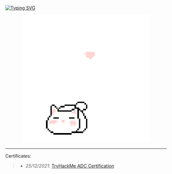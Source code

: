 [![Typing SVG](https://readme-typing-svg.herokuapp.com?size=200&duration=3000&color=A7E1F7&center=true&vCenter=true&width=1000&height=200&lines=HuuAnnnn)](https://git.io/typing-svg)

<p align="center">
 <img src="cat_intro.gif" />
</p>

___

Certificates:
>- *25/12/2021*: [TryHackMe ADC Certification](https://tryhackme-certificates.s3-eu-west-1.amazonaws.com/THM-HKVVJOIWJA.png)
